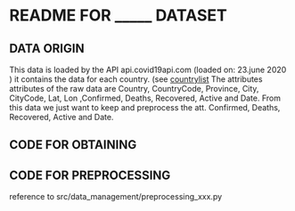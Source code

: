 # README FOR _____ DATASET

## DATA ORIGIN
This data is loaded by the API api.covid19api.com (loaded on: 23.june 2020 ) it contains the data for each country. (see [countrylist](/src/datamanagement/datacollection.py) The attributes attributes of the raw data are Country, CountryCode, Province, City, CityCode, Lat, Lon ,Confirmed, Deaths, Recovered, Active and Date. From this data we just want to keep and preprocess the att. Confirmed, Deaths, Recovered, Active and Date.

## CODE FOR OBTAINING

## CODE FOR PREPROCESSING

reference to src/data_management/preprocessing_xxx.py
